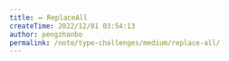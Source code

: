 ```yaml
---
title: ➖ ReplaceAll
createTime: 2022/12/01 03:54:13
author: pengzhanbo
permalink: /note/type-challenges/medium/replace-all/
---
```

